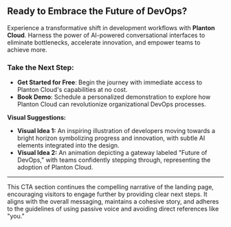 ## Ready to Embrace the Future of DevOps?

Experience a transformative shift in development workflows with **Planton Cloud**. Harness the power of AI-powered
conversational interfaces to eliminate bottlenecks, accelerate innovation, and empower teams to achieve more.

### Take the Next Step:

- **Get Started for Free**: Begin the journey with immediate access to Planton Cloud's capabilities at no cost.
- **Book Demo**: Schedule a personalized demonstration to explore how Planton Cloud can revolutionize organizational
  DevOps processes.

**Visual Suggestions:**

- **Visual Idea 1:** An inspiring illustration of developers moving towards a bright horizon symbolizing progress and
  innovation, with subtle AI elements integrated into the design.
- **Visual Idea 2:** An animation depicting a gateway labeled "Future of DevOps," with teams confidently stepping
  through, representing the adoption of Planton Cloud.

---

This CTA section continues the compelling narrative of the landing page, encouraging visitors to engage further by
providing clear next steps. It aligns with the overall messaging, maintains a cohesive story, and adheres to the
guidelines of using passive voice and avoiding direct references like "you."
